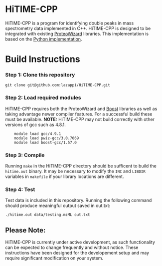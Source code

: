 # HiTIME-CPP

HiTIME-CPP is a program for identifying double peaks in mass spectrometry
data implemented in C++. HiTIME-CPP is designed to be integrated with 
existing [ProteoWizard](proteowizard.sourceforge.net) libraries. This
implementation is based on the 
[Python implementation](https://github.com/bjpop/HiTIME). 

# Build Instructions

### Step 1: Clone this repository

`git clone git@github.com:lazappi/HiTIME-CPP.git`

### Step 2: Load required modules

HiTIME-CPP requires both the ProteoWizard and [Boost](www.boost.org) 
libraries as well as taking advantage newer compiler features. For a 
successful build these must be available. **NOTE:** HiTIME-CPP may not build
correctly with other versions of gcc such as 4.8.1.

```
    module load gcc/4.9.1
    module load pwiz-gcc/3.0.7069
    module load boost-gcc/1.57.0
```

### Step 3: Compile

Running `make` in the HiTIME-CPP directory should be sufficent to build the
`hitime.out` binary. It may be necessary to modify the `INC` and `LIBDIR`
variables in `makefile` if your library locations are different.

### Step 4: Test

Test data is included in this repository. Running the following command
should produce meaningful output saved in out.txt:

`./hitime.out data/testing.mzML out.txt`

## Please Note:

HiTIME-CPP is currently under active development, as such functionality can
be expected to change frequently and without notice. These instructions have
been designed for the developement setup and may require significant
modification on your system.
